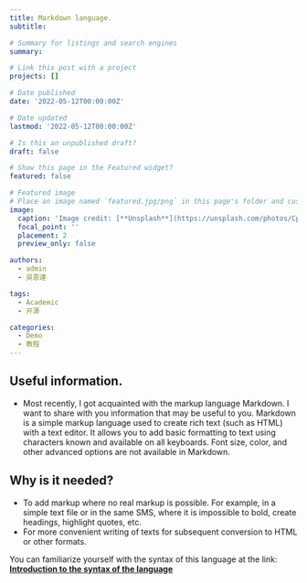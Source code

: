 ```yaml
---
title: Markdown language.
subtitle: 

# Summary for listings and search engines
summary: 

# Link this post with a project
projects: []

# Date published
date: '2022-05-12T00:00:00Z'

# Date updated
lastmod: '2022-05-12T00:00:00Z'

# Is this an unpublished draft?
draft: false

# Show this page in the Featured widget?
featured: false

# Featured image
# Place an image named `featured.jpg/png` in this page's folder and customize its options here.
image:
  caption: 'Image credit: [**Unsplash**](https://unsplash.com/photos/CpkOjOcXdUY)'
  focal_point: ''
  placement: 2
  preview_only: false

authors:
  - admin
  - 吳恩達

tags:
  - Academic
  - 开源

categories:
  - Demo
  - 教程
---
```


## Useful information.

 - Most recently, I got acquainted with the markup language Markdown. I want to share with you information that may be useful to you.
Markdown is a simple markup language used to create rich text (such as HTML) with a text editor. It allows you to add basic formatting to text using characters known and available on all keyboards. Font size, color, and other advanced options are not available in Markdown.

## Why is it needed?
 - To add markup where no real markup is possible. For example, in a simple text file or in the same SMS, where it is impossible to bold, create headings, highlight quotes, etc.
 - For more convenient writing of texts for subsequent conversion to HTML or other formats.

You can familiarize yourself with the syntax of this language at the link: [**Introduction to the syntax of the language**](https://guides.hexlet.io/en/markdown/)
